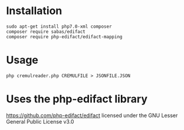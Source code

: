 # Installation

    sudo apt-get install php7.0-xml composer
    composer require sabas/edifact
    composer require php-edifact/edifact-mapping

# Usage

    php cremulreader.php CREMULFILE > JSONFILE.JSON


# Uses the php-edifact library

https://github.com/php-edifact/edifact licensed under the GNU Lesser General Public License v3.0